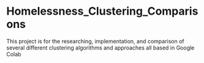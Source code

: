 # Homelessness_Clustering_Comparisons
This project is for the researching, implementation, and comparison of several different clustering algorithms and approaches all based in Google Colab
